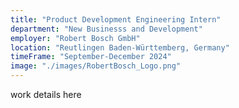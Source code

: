 ```yaml
---
title: "Product Development Engineering Intern"
department: "New Businesss and Development"
employer: "Robert Bosch GmbH"
location: "Reutlingen Baden-Württemberg, Germany"
timeFrame: "September-December 2024"
image: "./images/RobertBosch_Logo.png"
---
```


work details here

